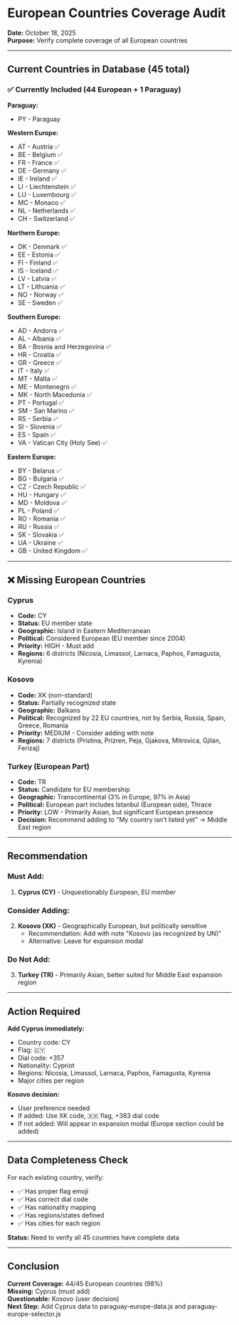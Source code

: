 # European Countries Coverage Audit

**Date:** October 18, 2025  
**Purpose:** Verify complete coverage of all European countries

---

## Current Countries in Database (45 total)

### ✅ Currently Included (44 European + 1 Paraguay)

**Paraguay:**
- PY - Paraguay

**Western Europe:**
- AT - Austria ✅
- BE - Belgium ✅
- FR - France ✅
- DE - Germany ✅
- IE - Ireland ✅
- LI - Liechtenstein ✅
- LU - Luxembourg ✅
- MC - Monaco ✅
- NL - Netherlands ✅
- CH - Switzerland ✅

**Northern Europe:**
- DK - Denmark ✅
- EE - Estonia ✅
- FI - Finland ✅
- IS - Iceland ✅
- LV - Latvia ✅
- LT - Lithuania ✅
- NO - Norway ✅
- SE - Sweden ✅

**Southern Europe:**
- AD - Andorra ✅
- AL - Albania ✅
- BA - Bosnia and Herzegovina ✅
- HR - Croatia ✅
- GR - Greece ✅
- IT - Italy ✅
- MT - Malta ✅
- ME - Montenegro ✅
- MK - North Macedonia ✅
- PT - Portugal ✅
- SM - San Marino ✅
- RS - Serbia ✅
- SI - Slovenia ✅
- ES - Spain ✅
- VA - Vatican City (Holy See) ✅

**Eastern Europe:**
- BY - Belarus ✅
- BG - Bulgaria ✅
- CZ - Czech Republic ✅
- HU - Hungary ✅
- MD - Moldova ✅
- PL - Poland ✅
- RO - Romania ✅
- RU - Russia ✅
- SK - Slovakia ✅
- UA - Ukraine ✅
- GB - United Kingdom ✅

---

## ❌ Missing European Countries

### Cyprus
- **Code:** CY
- **Status:** EU member state
- **Geographic:** Island in Eastern Mediterranean
- **Political:** Considered European (EU member since 2004)
- **Priority:** HIGH - Must add
- **Regions:** 6 districts (Nicosia, Limassol, Larnaca, Paphos, Famagusta, Kyrenia)

### Kosovo
- **Code:** XK (non-standard)
- **Status:** Partially recognized state
- **Geographic:** Balkans
- **Political:** Recognized by 22 EU countries, not by Serbia, Russia, Spain, Greece, Romania
- **Priority:** MEDIUM - Consider adding with note
- **Regions:** 7 districts (Pristina, Prizren, Peja, Gjakova, Mitrovica, Gjilan, Ferizaj)

### Turkey (European Part)
- **Code:** TR
- **Status:** Candidate for EU membership
- **Geographic:** Transcontinental (3% in Europe, 97% in Asia)
- **Political:** European part includes Istanbul (European side), Thrace
- **Priority:** LOW - Primarily Asian, but significant European presence
- **Decision:** Recommend adding to "My country isn't listed yet" → Middle East region

---

## Recommendation

### Must Add:
1. **Cyprus (CY)** - Unquestionably European, EU member

### Consider Adding:
2. **Kosovo (XK)** - Geographically European, but politically sensitive
   - Recommendation: Add with note "Kosovo (as recognized by UN)"
   - Alternative: Leave for expansion modal

### Do Not Add:
3. **Turkey (TR)** - Primarily Asian, better suited for Middle East expansion region

---

## Action Required

**Add Cyprus immediately:**
- Country code: CY
- Flag: 🇨🇾
- Dial code: +357
- Nationality: Cypriot
- Regions: Nicosia, Limassol, Larnaca, Paphos, Famagusta, Kyrenia
- Major cities per region

**Kosovo decision:**
- User preference needed
- If added: Use XK code, 🇽🇰 flag, +383 dial code
- If not added: Will appear in expansion modal (Europe section could be added)

---

## Data Completeness Check

For each existing country, verify:
- ✅ Has proper flag emoji
- ✅ Has correct dial code
- ✅ Has nationality mapping
- ✅ Has regions/states defined
- ✅ Has cities for each region

**Status:** Need to verify all 45 countries have complete data

---

## Conclusion

**Current Coverage:** 44/45 European countries (98%)  
**Missing:** Cyprus (must add)  
**Questionable:** Kosovo (user decision)  
**Next Step:** Add Cyprus data to paraguay-europe-data.js and paraguay-europe-selector.js

